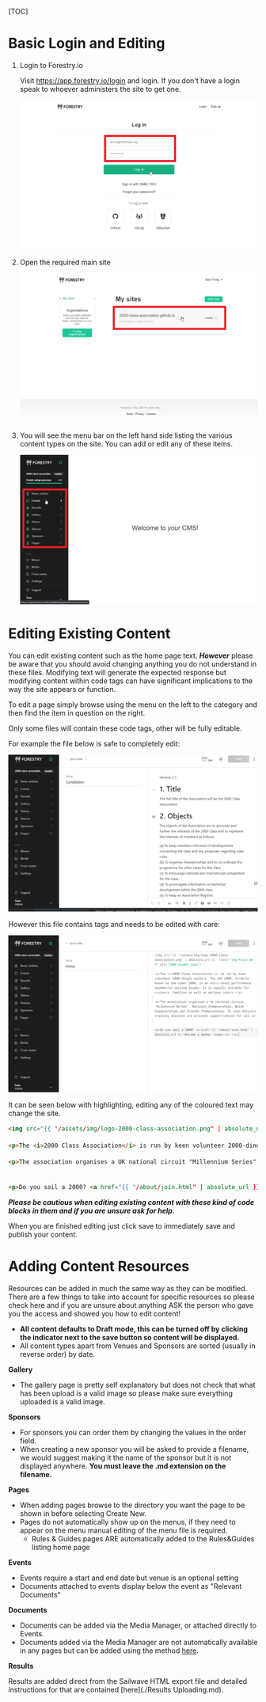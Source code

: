 [TOC]

# Basic Login and Editing

1. Login to Forestry.io

   Visit https://app.forestry.io/login and login. If you don't have a login speak to whoever administers the site to get one.

	![Forestry login page](./images/Forestry.io1.png)

2. Open the required main site

   ![Forestry.io: Select the site to manage](./images/Forestry.io2.png)

3. You will see the menu bar on the left hand side listing the various content types on the site. You can add or edit any of these items.

   ![Forestry.io Menu Bar](./images/Forestry.io3.png)

# Editing Existing Content

You can edit existing content such as the home page text. ***However*** please be aware that you should avoid changing anything you do not understand in these files. Modifying text will generate the expected response but modifying content within code tags can have significant implications to the way the site appears or function.

To edit a page simply browse using the menu on the left to the category and then find the item in question on the right.

Only some files will contain these code tags, other will be fully editable.

For example the file below is safe to completely edit:

![Editable article](./images/Forestry.io5.png)

However this file contains tags and needs to be edited with care:

![Forestry.io editor - page with tags](./images/Forestry.io6.png)

It can be seen below with highlighting, editing any of the coloured text may change the site.

```html
<img src="{{ "/assets/img/logo-2000-class-association.png" | absolute_url }}" class="img-fluid mb-5" alt="2000 dinghy logo">

<p>The <i>2000 Class Association</i> is run by keen volunteer 2000-dinghy sailors. The LDC 2000, formerly known as the Laser 2000, is an entry-level performance asymmetric sailing dinghy. It is equally suitable for cruisers, families as well as serious racers.</p>

<p>The association organises a UK national circuit "Millennium Series", National Championships, Welsh Championships and Inlands Championships. It also delivers training sessions and provides support/advice for all.<p> 


<p>Do you sail a 2000? <a href="{{ "/about/join.html" | absolute_url }}">Become a member today</a>.</p>

```

***Please be cautious when editing existing content with these kind of code blocks in them and if you are unsure ask for help.***

When you are finished editing just click save to immediately save and publish your content.

# Adding Content Resources

Resources can be added in much the same way as they can be modified. There are a few things to take into account for specific resources so please check here and if you are unsure about anything ASK the person who gave you the access and showed you how to edit content!

- **All content defaults to Draft mode, this can be turned off by clicking the indicator next to the save button so content will be displayed.** 
- All content types apart from Venues and Sponsors are sorted (usually in reverse order) by date.

**Gallery**
- The gallery page is pretty self explanatory but does not check that what has been upload is a valid image so please make sure everything uploaded is a valid image.

**Sponsors**
- For sponsors you can order them by changing the values in the order field.
- When creating a new sponsor you will be asked to provide a filename, we would suggest making it the name of the sponsor but it is not displayed anywhere. **You must leave the .md extension on the filename.**

**Pages**

- When adding pages browse to the directory you want the page to be shown in before selecting Create New.
- Pages do not automatically show up on the menus, if they need to appear on the menu manual editing of the menu file is required.
  - Rules & Guides pages ARE automatically added to the Rules&Guides listing home page

**Events** 

- Events require a start and end date but venue is an optional setting
- Documents attached to events display below the event as "Relevant Documents"

**Documents**

- Documents can be added via the Media Manager, or attached directly to Events.
- Documents added via the Media Manager are not automatically available in any pages but can be added using the method [here](Documents.md).

**Results**

Results are added direct from the Sailwave HTML export file and detailed instructions for that are contained [here](./Results Uploading.md).
